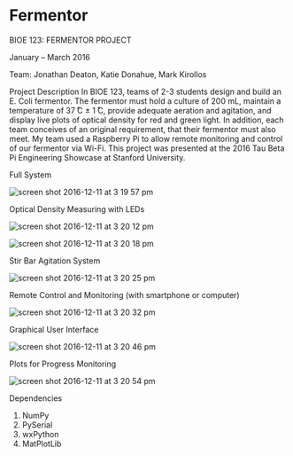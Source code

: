 # Fermentor
BIOE 123: FERMENTOR PROJECT

January – March 2016

Team: Jonathan Deaton, Katie Donahue, Mark Kirollos

Project Description
In BIOE 123, teams of 2-3 students design and build an E. Coli fermentor. The fermentor must hold a culture of 200 mL, maintain a temperature of 37 ̊C ± 1 ̊C, provide adequate aeration and agitation, and display live plots of optical density for red and green light. In addition, each team conceives of an original requirement, that their fermentor must also meet. My team used a Raspberry Pi to allow remote monitoring and control of our fermentor via Wi-Fi. This project was presented at the 2016 Tau Beta Pi Engineering Showcase at Stanford University.

Full System

![screen shot 2016-12-11 at 3 19 57 pm](https://cloud.githubusercontent.com/assets/15920014/21084278/f5b6ecea-bfb5-11e6-83c0-b4133df59a77.png)

Optical Density Measuring with LEDs

![screen shot 2016-12-11 at 3 20 12 pm](https://cloud.githubusercontent.com/assets/15920014/21084285/11373240-bfb6-11e6-8b2a-cd9f298c99bb.png)


![screen shot 2016-12-11 at 3 20 18 pm](https://cloud.githubusercontent.com/assets/15920014/21084286/25b0bbba-bfb6-11e6-9e23-d344e401dcb8.png)

Stir Bar Agitation System

![screen shot 2016-12-11 at 3 20 25 pm](https://cloud.githubusercontent.com/assets/15920014/21084289/2a15283a-bfb6-11e6-9063-68c5c47b8df5.png)

Remote Control and Monitoring (with smartphone or computer)

![screen shot 2016-12-11 at 3 20 32 pm](https://cloud.githubusercontent.com/assets/15920014/21084290/2c7733de-bfb6-11e6-96cb-83447c43f7cd.png)

Graphical User Interface

![screen shot 2016-12-11 at 3 20 46 pm](https://cloud.githubusercontent.com/assets/15920014/21084294/30e3f5ec-bfb6-11e6-9ed4-1e6062adbeb1.png)

Plots for Progress Monitoring

![screen shot 2016-12-11 at 3 20 54 pm](https://cloud.githubusercontent.com/assets/15920014/21084296/333255f0-bfb6-11e6-8433-e5b9472d3874.png)

Dependencies

1. NumPy
2. PySerial
3. wxPython
4. MatPlotLib
